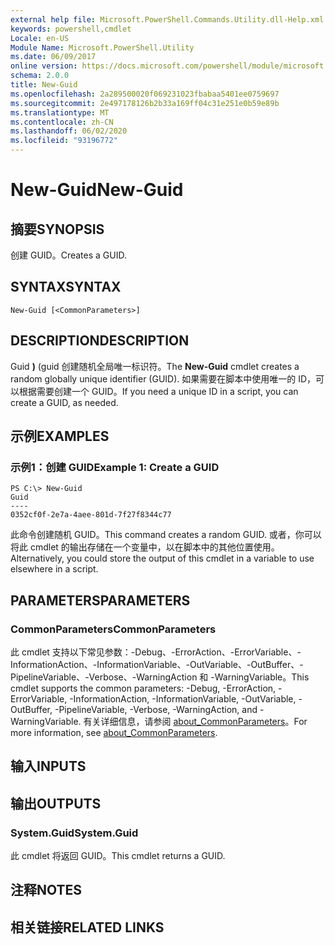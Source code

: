 ```yaml
---
external help file: Microsoft.PowerShell.Commands.Utility.dll-Help.xml
keywords: powershell,cmdlet
Locale: en-US
Module Name: Microsoft.PowerShell.Utility
ms.date: 06/09/2017
online version: https://docs.microsoft.com/powershell/module/microsoft.powershell.utility/new-guid?view=powershell-7.1&WT.mc_id=ps-gethelp
schema: 2.0.0
title: New-Guid
ms.openlocfilehash: 2a289500020f069231023fbabaa5401ee0759697
ms.sourcegitcommit: 2e497178126b2b33a169ff04c31e251e0b59e89b
ms.translationtype: MT
ms.contentlocale: zh-CN
ms.lasthandoff: 06/02/2020
ms.locfileid: "93196772"
---
```

# <span data-ttu-id="17899-103">New-Guid</span><span class="sxs-lookup"><span data-stu-id="17899-103">New-Guid</span></span>

## <span data-ttu-id="17899-104">摘要</span><span class="sxs-lookup"><span data-stu-id="17899-104">SYNOPSIS</span></span>
<span data-ttu-id="17899-105">创建 GUID。</span><span class="sxs-lookup"><span data-stu-id="17899-105">Creates a GUID.</span></span>

## <span data-ttu-id="17899-106">SYNTAX</span><span class="sxs-lookup"><span data-stu-id="17899-106">SYNTAX</span></span>

```
New-Guid [<CommonParameters>]
```

## <span data-ttu-id="17899-107">DESCRIPTION</span><span class="sxs-lookup"><span data-stu-id="17899-107">DESCRIPTION</span></span>

<span data-ttu-id="17899-108">Guid **)** (guid 创建随机全局唯一标识符。</span><span class="sxs-lookup"><span data-stu-id="17899-108">The **New-Guid** cmdlet creates a random globally unique identifier (GUID).</span></span>
<span data-ttu-id="17899-109">如果需要在脚本中使用唯一的 ID，可以根据需要创建一个 GUID。</span><span class="sxs-lookup"><span data-stu-id="17899-109">If you need a unique ID in a script, you can create a GUID, as needed.</span></span>

## <span data-ttu-id="17899-110">示例</span><span class="sxs-lookup"><span data-stu-id="17899-110">EXAMPLES</span></span>

### <span data-ttu-id="17899-111">示例1：创建 GUID</span><span class="sxs-lookup"><span data-stu-id="17899-111">Example 1: Create a GUID</span></span>

```
PS C:\> New-Guid
Guid
----
0352cf0f-2e7a-4aee-801d-7f27f8344c77
```

<span data-ttu-id="17899-112">此命令创建随机 GUID。</span><span class="sxs-lookup"><span data-stu-id="17899-112">This command creates a random GUID.</span></span>
<span data-ttu-id="17899-113">或者，你可以将此 cmdlet 的输出存储在一个变量中，以在脚本中的其他位置使用。</span><span class="sxs-lookup"><span data-stu-id="17899-113">Alternatively, you could store the output of this cmdlet in a variable to use elsewhere in a script.</span></span>

## <span data-ttu-id="17899-114">PARAMETERS</span><span class="sxs-lookup"><span data-stu-id="17899-114">PARAMETERS</span></span>

### <span data-ttu-id="17899-115">CommonParameters</span><span class="sxs-lookup"><span data-stu-id="17899-115">CommonParameters</span></span>

<span data-ttu-id="17899-116">此 cmdlet 支持以下常见参数：-Debug、-ErrorAction、-ErrorVariable、-InformationAction、-InformationVariable、-OutVariable、-OutBuffer、-PipelineVariable、-Verbose、-WarningAction 和 -WarningVariable。</span><span class="sxs-lookup"><span data-stu-id="17899-116">This cmdlet supports the common parameters: -Debug, -ErrorAction, -ErrorVariable, -InformationAction, -InformationVariable, -OutVariable, -OutBuffer, -PipelineVariable, -Verbose, -WarningAction, and -WarningVariable.</span></span> <span data-ttu-id="17899-117">有关详细信息，请参阅 [about_CommonParameters](https://go.microsoft.com/fwlink/?LinkID=113216)。</span><span class="sxs-lookup"><span data-stu-id="17899-117">For more information, see [about_CommonParameters](https://go.microsoft.com/fwlink/?LinkID=113216).</span></span>

## <span data-ttu-id="17899-118">输入</span><span class="sxs-lookup"><span data-stu-id="17899-118">INPUTS</span></span>

## <span data-ttu-id="17899-119">输出</span><span class="sxs-lookup"><span data-stu-id="17899-119">OUTPUTS</span></span>

### <span data-ttu-id="17899-120">System.Guid</span><span class="sxs-lookup"><span data-stu-id="17899-120">System.Guid</span></span>

<span data-ttu-id="17899-121">此 cmdlet 将返回 GUID。</span><span class="sxs-lookup"><span data-stu-id="17899-121">This cmdlet returns a GUID.</span></span>

## <span data-ttu-id="17899-122">注释</span><span class="sxs-lookup"><span data-stu-id="17899-122">NOTES</span></span>

## <span data-ttu-id="17899-123">相关链接</span><span class="sxs-lookup"><span data-stu-id="17899-123">RELATED LINKS</span></span>

